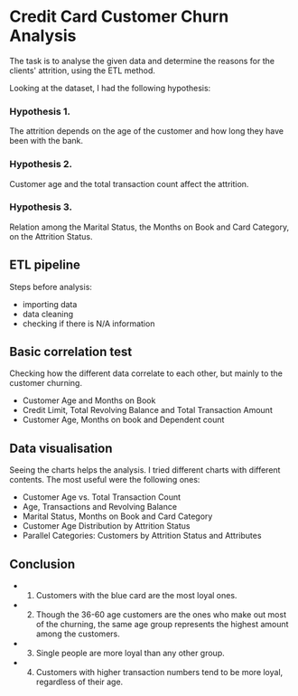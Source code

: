 # Credit Card Customer Churn Analysis


The task is to analyse the given data and determine the reasons for the clients' attrition, using the ETL method.

Looking at the dataset, I had the following hypothesis:

### Hypothesis 1.

The attrition depends on the age of the customer and how long they have been with the bank.

### Hypothesis 2.

Customer age and the total transaction count affect the attrition.

### Hypothesis 3.

Relation among the Marital Status, the Months on Book and Card Category, on the Attrition Status.

## ETL pipeline

Steps before analysis:

* importing data
* data cleaning
* checking if there is N/A information

## Basic correlation test

Checking how the different data correlate to each other, but mainly to the customer churning.

* Customer Age and Months on Book
* Credit Limit,	Total Revolving Balance and 	Total Transaction Amount
* Customer Age,	Months on book and	Dependent count

## Data visualisation

Seeing the charts helps the analysis. I tried different charts with different contents. The most useful were the following ones:

* Customer Age vs. Total Transaction Count
* Age, Transactions and Revolving Balance
* Marital Status, Months on Book and Card Category
* Customer Age Distribution by Attrition Status
* Parallel Categories: Customers by Attrition Status and Attributes

## Conclusion

* 1. Customers with the blue card are the most loyal ones.
* 2. Though the 36-60 age customers are the ones who make out most of the churning, the same age group represents the highest amount among the customers.
* 3. Single people are more loyal than any other group.
* 4. Customers with higher transaction numbers tend to be more loyal, regardless of their age.

	


